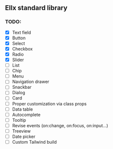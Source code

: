 ## Ellx standard library


### TODO:

- [x] Text field
- [x] Button
- [x] Select
- [x] Checkbox
- [x] Radio
- [x] Slider
- [ ] List
- [ ] Chip
- [ ] Menu
- [ ] Navigation drawer
- [ ] Snackbar
- [ ] Dialog
- [ ] Card
- [ ] Proper customization via class props
- [ ] Data table
- [ ] Autocomplete
- [ ] Tooltip
- [ ] Revise events (on:change, on:focus, on:input...)
- [ ] Treeview
- [ ] Date picker
- [ ] Custom Tailwind build